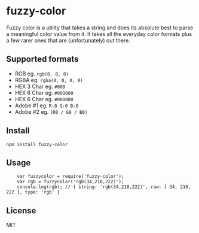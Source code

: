 fuzzy-color
===========

Fuzzy color is a utility that takes a string and does its absolute best to parse a meaningful color value from it.
It takes all the everyday color formats plus a few rarer ones that are (unfortunately) out there.


Supported formats
-----------------

- RGB eg. ``` rgb(0, 0, 0) ```
- RGBA eg. ``` rgba(0, 0, 0, 0) ```
- HEX 3 Char eg. ``` #000 ```
- HEX 6 Char eg. ``` #000000 ```
- HEX 6 Char eg. ``` #000000 ```
- Adobe #1 eg. ``` R:0 G:0 B:0 ```
- Adobe #2 eg. ``` (R0 / G0 / B0) ```


Install
-------

``` npm install fuzzy-color ```


Usage
-----

``` 
    var fuzzycolor = require('fuzzy-color');
    var rgb = fuzzycolor('rgb(34,210,222)');
    console.log(rgb); // { string: 'rgb(34,210,222)', raw: [ 34, 210, 222 ], type: 'rgb' }
```

License
-------

MIT